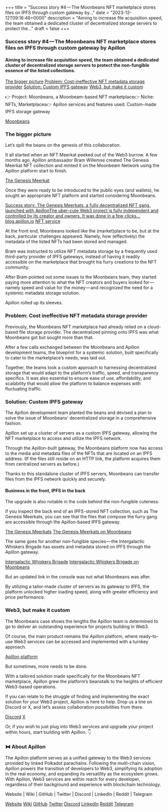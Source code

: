 +++
title = "Success story #4 — The Moonbeans NFT marketplace stores files on IPFS through custom gateway by…"
date = "2023-12-12T09:16:48+0000"
description = "Aiming to increase file acquisition speed, the team obtained a dedicated cluster of decentralized storage servers to protect the…"
draft = false
+++

### Success story #4 — The Moonbeans NFT marketplace stores files on IPFS through custom gateway by Apillon


#### Aiming to increase file acquisition speed, the team obtained a dedicated cluster of decentralized storage servers to protect the non-fungible essence of the listed collections.

[The bigger picture](#9b75)
[Problem: Cost-ineffective NFT metadata storage provider](#8382)
[Solution: Custom IPFS gateway](#b773)
[Web3, but make it custom](#4dd1)

👉 Project: Moonbeans, a Moonbeam-based NFT marketplace👉 Niche: NFTs, Marketplaces👉 Apillon services and features used: Custom-made IPFS storage gateway

[Moonbeans](https://moonbeans.io/)

### The bigger picture


Let’s spill the beans on the genesis of this collaboration.


It all started when an NFT Meerkat peeked out of the Web3 burrow. A few months ago, Apillon ambassador Bram Willemse created The Genesis Meerkat NFT collection and minted it on the Moonbeam Network using the Apillon platform start to finish.

[The Genesis Meerkat](https://thegenesismeerkats.nl/)

Once they were ready to be introduced to the public eyes (and wallets), he sought an appropriate NFT platform and started considering Moonbeans.

[Success story: The Genesis Meerkats, a fully decentralized NFT gang, launched with ApillonThe uber-cute Web3 project is fully independent and controlled by its creator and owners. It was done in a few clicks…blog.apillon.io](https://blog.apillon.io/success-story-the-genesis-meerkats-a-fully-decentralized-nft-gang-launched-with-apillon-99b8602e4370)
[NFT service](https://wiki.apillon.io/web3-services/4-nfts.html)

At the front end, Moonbeans looked like the (market)place to be, but at the back, particular challenges appeared. Namely, how (effectively) the metadata of the listed NFTs had been stored and managed.


Bram was instructed to utilize NFT metadata storage by a frequently used third-party provider of IPFS gateways, instead of having it readily accessible on the marketplace that brought his furry creations to the NFT community.


After Bram pointed out some issues to the Moonbeans team, they started paying more attention to what the NFT creators and buyers looked for — namely speed and value for the money — and recognized the need for a systemic metadata storage solution.


Apillon rolled up its sleeves.


### Problem: Cost ineffective NFT metadata storage provider


Previously, the Moonbeans NFT marketplace had already relied on a cloud-based file storage provider. The decentralized pinning onto IPFS was what Moonbeans got but sought more than that.


After a few calls exchanged between the Moonbeans and Apillon development teams, the blueprint for a systemic solution, built specifically to cater to the marketplace’s needs, was laid out.


Together, the teams took a custom approach to harnessing decentralized storage that would adapt to the platform’s traffic, speed, and transparency specifics. It was also essential to ensure ease of use, affordability, and scalability that would allow the platform to balance expenses with fluctuating traffic.


### Solution: Custom IPFS gateway


The Apillon development team planted the beans and devised a plan to solve the issue of Moonbeans’ decentralized storage in a comprehensive fashion.


Apillon set up a cluster of servers as a custom IPFS gateway, allowing the NFT marketplace to access and utilize the IPFS network.


Through the Apillon-built gateway, the Moonbeans platform now has access to the media and metadata files of the NFTs that are located on an IPFS address. (If the files still reside on an HTTP link, the platform acquires them from centralized servers as before.)


Thanks to this standalone cluster of IPFS servers, Moonbeans can transfer files from the IPFS network quickly and securely.


#### Business in the front, IPFS in the back


The upgrade is also notable in the code behind the non-fungible cuteness.


If you inspect the back end of an IPFS-stored NFT collection, such as The Genesis Meerkats, you can see that the files that compose the furry gang are accessible through the Apillon-based IPFS gateway.

[The Genesis Meerkats](https://moonbeans.io/collections/genesismeerkats)
[The Genesis Meerkats on Moonbeans](https://moonbeans.io/collections/genesismeerkats)

The same goes for another non-fungible species — the Intergalactic Whiskers Brigade has assets and metadata stored on IPFS through the Apillon gateway.

[Intergalactic Whiskers Brigade](https://moonbeans.io/collections/intergalacticwhiskersbrigade)
[Intergalactic Whiskers Brigade on Moonbeans](https://moonbeans.io/collections/intergalacticwhiskersbrigade)

But an updated link in the console was not what Moonbeans was after.


By utilizing a tailor-made cluster of servers as its gateway to IPFS, the platform unlocked higher loading speed, along with greater efficiency and price performance.


### Web3, but make it custom


The Moonbeans case shows the lengths the Apillon team is determined to go to deliver an outstanding experience for projects building in Web3.


Of course, the main product remains the Apillon platform, where ready-to-use Web3 services can be accessed and implemented with a turnkey approach.

[Apillon platform](https://app.apillon.io/login)

But sometimes, more needs to be done.


With a tailored solution made specifically for the Moonbeans NFT marketplace, Apillon grew the platform’s beanstalk to the heights of efficient Web3-based operations.


If you can relate to the struggle of finding and implementing the exact solution for your Web3 project, Apillon is here to help. Drop us a line on Discord or X, and let’s assess collaboration possibilities from there.

[Discord](https://discord.gg/apillon)
[X](https://twitter.com/apillon)

Or, if you wish to just plug into Web3 services and upgrade your project within hours, start building with Apillon. 👇


### ⧓ About Apillon


The Apillon platform serves as a unified gateway to the Web3 services provided by linked Polkadot parachains. Following the multi-chain vision, Apillon powers the transition of developers to Web3, simplifying its adoption in the real economy, and expanding its versatility as the ecosystem grows. With Apillon, Web3 services are within reach for every developer, regardless of their background and experience with blockchain technology.


Website | Wiki | GitHub | Twitter | Discord | LinkedIn | Reddit | Telegram

[Website](https://apillon.io/)
[Wiki](https://wiki.apillon.io/)
[GitHub](https://github.com/Apillon)
[Twitter](https://twitter.com/apillon)
[Discord](https://discord.gg/apillon)
[LinkedIn](https://www.linkedin.com/company/apillon/)
[Reddit](https://www.reddit.com/r/apillon/)
[Telegram](https://t.me/Apillon)